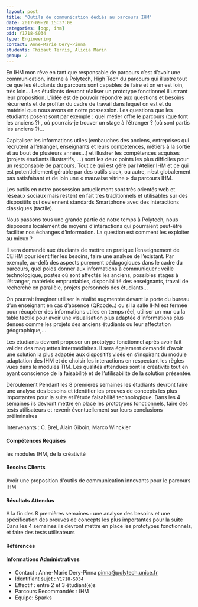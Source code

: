 ```yaml
---
layout: post
title: "Outils de communication dédiés au parcours IHM"
date: 2017-09-20 15:37:08
categories: [oqp, ihm]
pid: Y1718-S034
type: Engineering
contact: Anne-Marie Dery-Pinna
students: Thibaut Terris, Alicia Marin
group: 2
---
```

       
En IHM mon rêve en tant que responsable de parcours c’est d’avoir une communication, interne à Polytech, High Tech du parcours qui illustre tout ce que les étudiants du parcours sont capables de faire et on en est loin, très loin… 
Les étudiants devront réaliser un prototype fonctionnel illustrant leur proposition. L’idée est de pouvoir répondre aux questions et besoins récurrents  et de profiter du cadre de travail dans lequel on est et  du matériel que nous avons en notre possession. Les questions que les étudiants posent sont par exemple : quel métier offre le parcours (que font les anciens ?) , où pourrais-je trouver un stage à l’étranger ?  (où sont partis les anciens ?)…  

Capitaliser les informations utiles (embauches des anciens, entreprises qui recrutent à l’étranger, enseignants et leurs compétences, métiers à la sortie et au bout de plusieurs années…)  et illustrer les compétences acquises (projets étudiants illustratifs, …)  sont les deux points les plus difficiles pour un responsable de parcours. Tout  ce qui est géré par l’Atelier IHM et ce qui est potentiellement gérable par des outils slack, ou autre, n’est globalement pas satisfaisant et de loin une « mauvaise vitrine » du parcours IHM. 

Les outils en notre possession actuellement sont très orientés web et réseaux sociaux mais restent en fait très traditionnels et utilisables sur des dispositifs qui deviennent standards Smartphone avec des interactions classiques (tactile).

Nous passons tous une grande partie de notre temps à Polytech, nous disposons localement de moyens d’interactions qui pourraient peut-être faciliter nos échanges d’information. La question est comment les exploiter au mieux ?

Il sera demandé aux étudiants de mettre en pratique l’enseignement de CEIHM pour identifier les besoins, faire une analyse de l’existant.
Par exemple, au-delà des aspects purement pédagogiques dans le cadre du parcours, quel poids donner aux informations à  communiquer : veille technologique,  postes où sont affectés les anciens, possibles stages à l’étranger, matériels empruntables, disponibilité des enseignants, travail de recherche en parallèle, projets personnels des étudiants…
 
On pourrait imaginer utiliser la réalité augmentée devant la porte du bureau d’un enseignant en cas d’absence  (QRcode..) ou si la salle IHM est fermée pour récupérer des informations utiles en temps réel, utiliser un mur ou la  table tactile pour avoir une visualisation plus adaptée d’informations plus denses comme les projets des anciens étudiants ou leur  affectation géographique,… 

Les étudiants  devront proposer un prototype fonctionnel après avoir fait valider des maquettes intermédiaires.
Il sera également demandé d’avoir une solution la plus adaptée aux dispositifs visés en s’inspirant du module adaptation des IHM et de choisir les interactions en respectant les règles vues dans le modules TIM. 
Les qualités attendues sont la  créativité tout en ayant  conscience de la faisabilité et de l’utilisabilité de la solution présentée.

Déroulement
Pendant les 8 premières semaines les étudiants devront faire une analyse des besoins et identifier les preuves de concepts les plus importantes pour la suite et l’étude faisabilité technologique.
Dans les 4 semaines ils devront mettre en place les prototypes fonctionnels, faire des tests utilisateurs et revenir éventuellement sur leurs conclusions préliminaires

Intervenants : C. Brel, Alain Giboin, Marco Winckler


#### Compétences Requises
les modules IHM, de la créativité 



     

#### Besoins Clients
Avoir une proposition d'outils de communication innovants pour le parcours IHM

#### Résultats Attendus
A la fin des 8 premières semaines : une analyse des besoins et une spécification  des preuves de concepts les plus importantes pour la suite 
Dans les 4 semaines ils devront mettre en place les prototypes fonctionnels, et faire des tests utilisateurs 

#### Références



#### Informations Administratives
  * Contact : Anne-Marie Dery-Pinna <pinna@polytech.unice.fr>
  * Identifiant sujet : `Y1718-S034`
  * Effectif : entre 2 et 3 étudiant(e)s
  * Parcours Recommandés : IHM
  * Équipe: Sparks

     